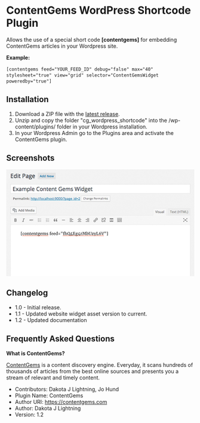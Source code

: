 # ContentGems WordPress Shortcode Plugin

Allows the use of a special short code **[contentgems]** for embedding ContentGems articles in your Wordpress site.

**Example:**

    [contentgems feed="YOUR_FEED_ID" debug="false" max="40" stylesheet="true" view="grid" selector="ContentGemsWidget poweredby="true"]

## Installation

1. Download a ZIP file with the [latest release](https://github.com/ContentGems/cg_wordpress_shortcode/releases/latest).
2. Unzip and copy the folder "cg_wordpress_shortcode" into the /wp-content/plugins/ folder in your Wordpress installation. 
3. In your Wordpress Admin go to the Plugins area and activate the ContentGems plugin.

## Screenshots

![Example](/screenshot-1.jpg?raw=true "Usage of shortcode example")

## Changelog

* 1.0 - Initial release.
* 1.1 - Updated website widget asset version to current.
* 1.2 - Updated documentation

## Frequently Asked Questions

**What is ContentGems?**

[ContentGems](https://contentgems.com) is a content discovery engine. Everyday, it scans hundreds of thousands of articles from the best online sources and presents you a stream of relevant and timely content.

* Contributors: Dakota J Lightning, Jo Hund
* Plugin Name: ContentGems
* Author URI: https://contentgems.com
* Author: Dakota J Lightning
* Version: 1.2
